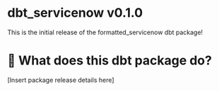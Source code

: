 # dbt_servicenow v0.1.0
This is the initial release of the formatted_servicenow dbt package!

# 📣 What does this dbt package do?

[Insert package release details here]
